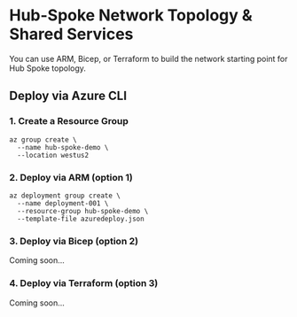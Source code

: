 # Hub-Spoke Network Topology & Shared Services

You can use ARM, Bicep, or Terraform to build the network starting point for Hub Spoke topology.

## Deploy via Azure CLI

### 1. Create a Resource Group

```
az group create \
  --name hub-spoke-demo \
  --location westus2
```

### 2. Deploy via ARM (option 1)

```
az deployment group create \
  --name deployment-001 \
  --resource-group hub-spoke-demo \
  --template-file azuredeploy.json
```

### 3. Deploy via Bicep (option 2)

Coming soon...

### 4. Deploy via Terraform (option 3)

Coming soon...